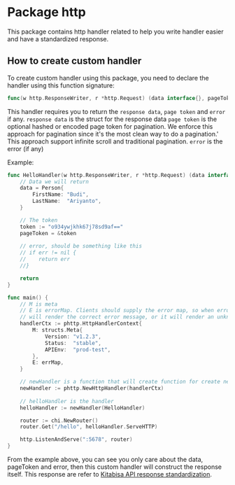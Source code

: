 # Package http

This package contains http handler related to help you write handler easier and have a standardized response.

## How to create custom handler
To create custom handler using this package, you need to declare the handler using this function signature:

```go
func(w http.ResponseWriter, r *http.Request) (data interface{}, pageToken *string, err error)
```

This handler requires you to return the `response data`, `page token` and `error` if any.
`response data` is the struct for the response data
`page token` is the optional hashed or encoded page token for pagination. 
We enforce this approach for pagination since it's the most clean way to do a pagination.'
This approach support infinite scroll and traditional pagination.
`error` is the error (if any)

Example:
```go
func HelloHandler(w http.ResponseWriter, r *http.Request) (data interface{}, pageToken *string, err error) {
    // Data we will return
	data = Person{
		FirstName: "Budi",
		LastName:  "Ariyanto",
	}

    // The token
	token := "o934ywjkhk67j78sd9af=="
    pageToken = &token
    
    // error, should be something like this
    // if err != nil {
    //    return err
    //}

	return
}

func main() {
    // M is meta
    // E is errorMap. Clients should supply the error map, so when error occured, the response writer
    // will render the correct error message, or it will render an unknown error.
	handlerCtx := phttp.HttpHandlerContext{
		M: structs.Meta{
			Version: "v1.2.3",
			Status:  "stable",
			APIEnv:  "prod-test",
		},
		E: errMap,
	}

    // newHandler is a function that will create function for create new custom handler with injected handler context
    newHandler := phttp.NewHttpHandler(handlerCtx)
    
    // helloHandler is the handler
	helloHandler := newHandler(HelloHandler)

	router := chi.NewRouter()
	router.Get("/hello", helloHandler.ServeHTTP)

	http.ListenAndServe(":5678", router)
}
```

From the example above, you can see you only care about the data, pageToken and error,
then this custom handler will construct the response itself.
This response are refer to [Kitabisa API response standardization](https://app.gitbook.com/@kitabisa-engineering/s/backend/standardization-1/api-response).
